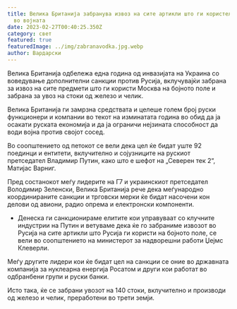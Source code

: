 ```yaml
---
title: Велика Британија забранува извоз на сите артикли што ги користела Русија
  во војната
date: 2023-02-27T00:40:25.350Z
category: свет
featured: true
featuredImage: ../img/zabranavodka.jpg.webp
author: Вардарски
---
```


Велика Британија одбележа една година од инвазијата на Украина со воведување дополнителни санкции против Русија, вклучувајќи забрана за извоз на сите предмети што ги користи Москва на бојното поле и забрана за увоз на стоки од железо и челик.

Велика Британија ги замрзна средствата и целеше голем број руски функционери и компании во текот на изминатата година во обид да ја осакати руската економија и да ја ограничи нејзината способност да води војна против својот сосед.

Во соопштението од петокот се вели дека цел ќе бидат уште 92 поединци и ентитети, вклучително и сојузниците на рускиот претседател Владимир Путин, како што е шефот на „Северен тек 2“, Матијас Варниг.

Пред состанокот меѓу лидерите на Г7 и украинскиот претседател Володимир Зеленски, Велика Британија рече дека меѓународно координираните санкции и трговски мерки ќе бидат насочени кон делови од авиони, радио опрема и електронски компоненти.

- Денеска ги санкционираме елитите кои управуваат со клучните индустрии на Путин и ветуваме дека ќе го забраниме извозот во Русија на сите артикли што Русија ги користи на бојното поле, се вели во соопштението на министерот за надворешни работи Џејмс Клеверли.

Меѓу другите лидери кои ќе бидат цел на санкции се оние во државната компанија за нуклеарна енергија Росатом и други кои работат во одбранбени групи и руски банки.

Исто така, ќе се забрани увозот на 140 стоки, вклучително и производи од железо и челик, преработени во трети земји.
